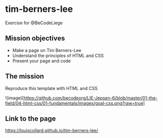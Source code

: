 # tim-berners-lee
Exercise for @BeCodeLiege

## Mission objectives
- Make a page on Tim Berners-Lee
- Understand the principles of HTML and CSS
- Present your page and code

## The mission
Reproduce this template with HTML and CSS

!(image)[https://github.com/becodeorg/LIE-Jepsen-6/blob/master/01-the-field/04-html-css/01-fundamentals/images/goal-css.png?raw=true]

## Link to the page
https://louiscollard.github.io/tim-berners-lee/
